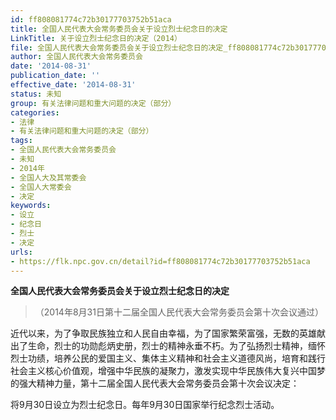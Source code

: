 ```yaml
---
id: ff808081774c72b30177703752b51aca
title: 全国人民代表大会常务委员会关于设立烈士纪念日的决定
LinkTitle: 关于设立烈士纪念日的决定（2014）
file: 全国人民代表大会常务委员会关于设立烈士纪念日的决定_ff808081774c72b30177703752b51aca.docx
author: 全国人民代表大会常务委员会
date: '2014-08-31'
publication_date: ''
effective_date: '2014-08-31'
status: 未知
group: 有关法律问题和重大问题的决定（部分）
categories:
- 法律
- 有关法律问题和重大问题的决定（部分）
tags:
- 全国人民代表大会常务委员会
- 未知
- 2014年
- 全国人大及其常委会
- 全国人大常委会
- 决定
keywords:
- 设立
- 纪念日
- 烈士
- 决定
urls:
- https://flk.npc.gov.cn/detail?id=ff808081774c72b30177703752b51aca
---
```


**全国人民代表大会常务委员会关于设立烈士纪念日的决定**

> （2014年8月31日第十二届全国人民代表大会常务委员会第十次会议通过）

近代以来，为了争取民族独立和人民自由幸福，为了国家繁荣富强，无数的英雄献出了生命，烈士的功勋彪炳史册，烈士的精神永垂不朽。为了弘扬烈士精神，缅怀烈士功绩，培养公民的爱国主义、集体主义精神和社会主义道德风尚，培育和践行社会主义核心价值观，增强中华民族的凝聚力，激发实现中华民族伟大复兴中国梦的强大精神力量，第十二届全国人民代表大会常务委员会第十次会议决定：

将9月30日设立为烈士纪念日。每年9月30日国家举行纪念烈士活动。
